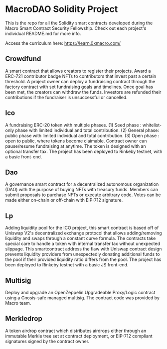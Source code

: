 # MacroDAO Solidity Project

This is the repo for all the Solidity smart contracts developed during the Macro Smart Contract Security Fellowship. Check out each project's individual README.md for more info.

Access the curriculum here: https://learn.0xmacro.com/

## Crowdfund

A smart contract that allows creators to register their projects. Award a ERC-721 contributor badge NFTs to contributors that invest past a certain threshold. A project owner can deploy a fundraising contract through the factory contract with set fundraising goals and timelines. Once goal has been met, the creators can withdraw the funds. Investors are refunded their contributions if the fundraiser is unsuccessful or cancelled.

## Ico

A fundraising ERC-20 token with multiple phases. 
(1) Seed phase   : whitelist-only phase with limited individual and total contribution.
(2) General phase: public phase with limited individual and total contribution.
(3) Open phase   : open to public, where tokens become claimable.
Contract owner can pause/resume fundraising at anytime. The token is designed with an optional transfer tax. The project has been deployed to Rinkeby testnet, with a basic front-end.

## Dao

A governance smart contract for a decentralized autonomous organization (DAO) with the purpose of buying NFTs with treasury funds. Members can submit proposals to purchase NFTs or execute arbitrary code. Votes can be made either on-chain or off-chain with EIP-712 signature. 

## Lp

Adding liquidity pool for the ICO project, this smart contract is based off of Uniswap V2's decentralized exchange protocol that allows adding/removing liquidity and swaps through a constant curve formula. The contracts take special care to handle a token with internal transfer tax without unexpected slippage. This smartcontract address the flaw with Uniswap contract design prevents liquidity providers from unexpectedly donating additional funds to the pool if their provided liquidity ratio differs from the pool. The project has been deployed to Rinkeby testnet with a basic JS front-end.

## Multisig

Deploy and upgrade an OpenZeppelin Upgradeable Proxy/Logic contract using a Gnosis-safe managed multisig. The contract code was provided by Macro team. 

## Merkledrop

A token airdrop contract which distributes airdrops either through an immutable Merkle tree set at contract deployment, or EIP-712 compliant signatures signed by the contract owner.  